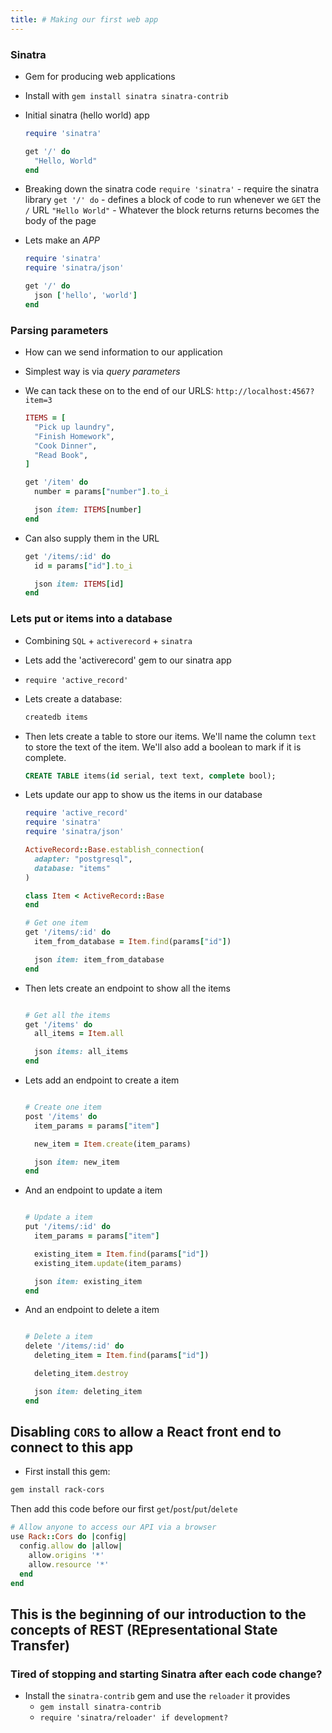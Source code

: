 ```yaml
---
title: # Making our first web app
---
```


### Sinatra

- Gem for producing web applications
- Install with `gem install sinatra sinatra-contrib`

- Initial sinatra (hello world) app

  ```ruby
  require 'sinatra'

  get '/' do
    "Hello, World"
  end
  ```

- Breaking down the sinatra code `require 'sinatra'` - require the sinatra
  library `get '/' do` - defines a block of code to run whenever we `GET` the
  `/` URL `"Hello World"` - Whatever the block returns returns becomes the body
  of the page

- Lets make an _APP_

  ```ruby
  require 'sinatra'
  require 'sinatra/json'

  get '/' do
    json ['hello', 'world']
  end
  ```

### Parsing parameters

- How can we send information to our application
- Simplest way is via _query parameters_
- We can tack these on to the end of our URLS: `http://localhost:4567?item=3`

  ```ruby
  ITEMS = [
    "Pick up laundry",
    "Finish Homework",
    "Cook Dinner",
    "Read Book",
  ]

  get '/item' do
    number = params["number"].to_i

    json item: ITEMS[number]
  end
  ```

- Can also supply them in the URL

  ```ruby
  get '/items/:id' do
    id = params["id"].to_i

    json item: ITEMS[id]
  end
  ```

### Lets put or items into a database

- Combining `SQL` + `activerecord` + `sinatra`
- Lets add the 'activerecord' gem to our sinatra app
- `require 'active_record'`
- Lets create a database:

  ```sh
  createdb items
  ```

- Then lets create a table to store our items. We'll name the column `text` to
  store the text of the item. We'll also add a boolean to mark if it is
  complete.

  ```sql
  CREATE TABLE items(id serial, text text, complete bool);
  ```

- Lets update our app to show us the items in our database

  ```ruby
  require 'active_record'
  require 'sinatra'
  require 'sinatra/json'

  ActiveRecord::Base.establish_connection(
    adapter: "postgresql",
    database: "items"
  )

  class Item < ActiveRecord::Base
  end

  # Get one item
  get '/items/:id' do
    item_from_database = Item.find(params["id"])

    json item: item_from_database
  end
  ```

- Then lets create an endpoint to show all the items

  ```ruby

  # Get all the items
  get '/items' do
    all_items = Item.all

    json items: all_items
  end
  ```

- Lets add an endpoint to create a item

  ```ruby

  # Create one item
  post '/items' do
    item_params = params["item"]

    new_item = Item.create(item_params)

    json item: new_item
  end
  ```

- And an endpoint to update a item

  ```ruby

  # Update a item
  put '/items/:id' do
    item_params = params["item"]

    existing_item = Item.find(params["id"])
    existing_item.update(item_params)

    json item: existing_item
  end
  ```

- And an endpoint to delete a item

  ```ruby

  # Delete a item
  delete '/items/:id' do
    deleting_item = Item.find(params["id"])

    deleting_item.destroy

    json item: deleting_item
  end
  ```

## Disabling `CORS` to allow a React front end to connect to this app

- First install this gem:

```sh
gem install rack-cors
```

Then add this code before our first `get`/`post`/`put`/`delete`

```ruby
# Allow anyone to access our API via a browser
use Rack::Cors do |config|
  config.allow do |allow|
    allow.origins '*'
    allow.resource '*'
  end
end
```

## This is the beginning of our introduction to the concepts of REST (REpresentational State Transfer)

### Tired of stopping and starting Sinatra after each code change?

- Install the `sinatra-contrib` gem and use the `reloader` it provides
  - `gem install sinatra-contrib`
  - `require 'sinatra/reloader' if development?`
